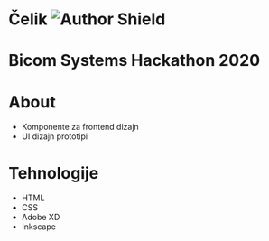 # Čelik ![Author Shield](https://img.shields.io/badge/Author-Čelik-red)

# Bicom Systems Hackathon 2020

# About

* Komponente za frontend dizajn
* UI dizajn prototipi

# Tehnologije

* HTML
* CSS
* Adobe XD
* Inkscape